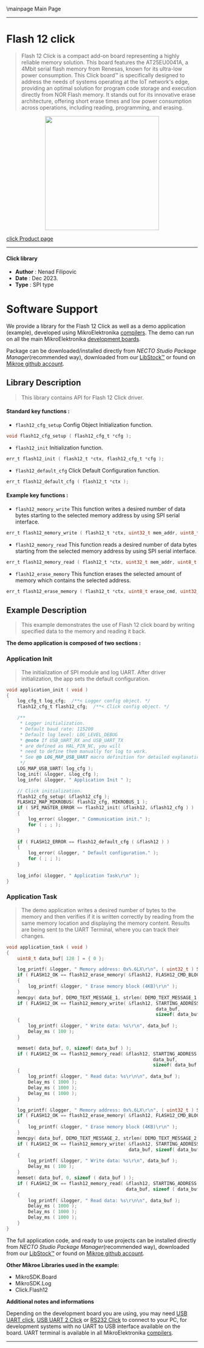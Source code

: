 \mainpage Main Page

---
# Flash 12 click

> Flash 12 Click is a compact add-on board representing a highly reliable memory solution. This board features the AT25EU0041A, a 4Mbit serial flash memory from Renesas, known for its ultra-low power consumption. This Click board™ is specifically designed to address the needs of systems operating at the IoT network's edge, providing an optimal solution for program code storage and execution directly from NOR Flash memory. It stands out for its innovative erase architecture, offering short erase times and low power consumption across operations, including reading, programming, and erasing.

<p align="center">
  <img src="https://download.mikroe.com/images/click_for_ide/flash12_click.png" height=300px>
</p>

[click Product page](https://www.mikroe.com/flash-12-click)

---


#### Click library

- **Author**        : Nenad Filipovic
- **Date**          : Dec 2023.
- **Type**          : SPI type


# Software Support

We provide a library for the Flash 12 Click
as well as a demo application (example), developed using MikroElektronika
[compilers](https://www.mikroe.com/necto-studio).
The demo can run on all the main MikroElektronika [development boards](https://www.mikroe.com/development-boards).

Package can be downloaded/installed directly from *NECTO Studio Package Manager*(recommended way), downloaded from our [LibStock&trade;](https://libstock.mikroe.com) or found on [Mikroe github account](https://github.com/MikroElektronika/mikrosdk_click_v2/tree/master/clicks).

## Library Description

> This library contains API for Flash 12 Click driver.

#### Standard key functions :

- `flash12_cfg_setup` Config Object Initialization function.
```c
void flash12_cfg_setup ( flash12_cfg_t *cfg );
```

- `flash12_init` Initialization function.
```c
err_t flash12_init ( flash12_t *ctx, flash12_cfg_t *cfg );
```

- `flash12_default_cfg` Click Default Configuration function.
```c
err_t flash12_default_cfg ( flash12_t *ctx );
```

#### Example key functions :

- `flash12_memory_write` This function writes a desired number of data bytes starting to the selected memory address by using SPI serial interface.
```c
err_t flash12_memory_write ( flash12_t *ctx, uint32_t mem_addr, uint8_t *data_in, uint32_t len );
```

- `flash12_memory_read` This function reads a desired number of data bytes starting from the selected memory address by using SPI serial interface.
```c
err_t flash12_memory_read ( flash12_t *ctx, uint32_t mem_addr, uint8_t *data_out, uint32_t len );
```

- `flash12_erase_memory` This function erases the selected amount of memory which contains the selected address.
```c
err_t flash12_erase_memory ( flash12_t *ctx, uint8_t erase_cmd, uint32_t mem_addr );
```

## Example Description

> This example demonstrates the use of Flash 12 click board 
> by writing specified data to the memory and reading it back.

**The demo application is composed of two sections :**

### Application Init

> The initialization of SPI module and log UART.
> After driver initialization, the app sets the default configuration.

```c
void application_init ( void )
{
    log_cfg_t log_cfg;  /**< Logger config object. */
    flash12_cfg_t flash12_cfg;  /**< Click config object. */

    /** 
     * Logger initialization.
     * Default baud rate: 115200
     * Default log level: LOG_LEVEL_DEBUG
     * @note If USB_UART_RX and USB_UART_TX 
     * are defined as HAL_PIN_NC, you will 
     * need to define them manually for log to work. 
     * See @b LOG_MAP_USB_UART macro definition for detailed explanation.
     */
    LOG_MAP_USB_UART( log_cfg );
    log_init( &logger, &log_cfg );
    log_info( &logger, " Application Init " );

    // Click initialization.
    flash12_cfg_setup( &flash12_cfg );
    FLASH12_MAP_MIKROBUS( flash12_cfg, MIKROBUS_1 );
    if ( SPI_MASTER_ERROR == flash12_init( &flash12, &flash12_cfg ) )
    {
        log_error( &logger, " Communication init." );
        for ( ; ; );
    }
    
    if ( FLASH12_ERROR == flash12_default_cfg ( &flash12 ) )
    {
        log_error( &logger, " Default configuration." );
        for ( ; ; );
    }
    
    log_info( &logger, " Application Task\r\n" );
}
```

### Application Task

> The demo application writes a desired number of bytes to the memory 
> and then verifies if it is written correctly by reading 
> from the same memory location and displaying the memory content.
> Results are being sent to the UART Terminal, where you can track their changes.

```c
void application_task ( void )
{
    uint8_t data_buf[ 128 ] = { 0 };

    log_printf( &logger, " Memory address: 0x%.6LX\r\n", ( uint32_t ) STARTING_ADDRESS );
    if ( FLASH12_OK == flash12_erase_memory( &flash12, FLASH12_CMD_BLOCK_ERASE_4KB, STARTING_ADDRESS ) )
    {
        log_printf( &logger, " Erase memory block (4KB)\r\n" );
    }
    memcpy( data_buf, DEMO_TEXT_MESSAGE_1, strlen( DEMO_TEXT_MESSAGE_1 ) );
    if ( FLASH12_OK == flash12_memory_write( &flash12, STARTING_ADDRESS, 
                                                       data_buf, 
                                                       sizeof( data_buf ) ) )
    {
        log_printf( &logger, " Write data: %s\r\n", data_buf );
        Delay_ms ( 100 );
    }

    memset( data_buf, 0, sizeof( data_buf ) );
    if ( FLASH12_OK == flash12_memory_read( &flash12, STARTING_ADDRESS, 
                                                      data_buf, 
                                                      sizeof( data_buf ) ) )
    {
        log_printf( &logger, " Read data: %s\r\n\n", data_buf );
        Delay_ms ( 1000 );
        Delay_ms ( 1000 );
        Delay_ms ( 1000 );
    }

    log_printf( &logger, " Memory address: 0x%.6LX\r\n", ( uint32_t ) STARTING_ADDRESS );
    if ( FLASH12_OK == flash12_erase_memory( &flash12, FLASH12_CMD_BLOCK_ERASE_4KB, STARTING_ADDRESS ) )
    {
        log_printf( &logger, " Erase memory block (4KB)\r\n" );
    }
    memcpy( data_buf, DEMO_TEXT_MESSAGE_2, strlen( DEMO_TEXT_MESSAGE_2 ) );
    if ( FLASH12_OK == flash12_memory_write( &flash12, STARTING_ADDRESS, 
                                             data_buf, sizeof( data_buf ) ) )
    {
        log_printf( &logger, " Write data: %s\r\n", data_buf );
        Delay_ms ( 100 );
    }
    memset( data_buf, 0, sizeof ( data_buf ) );
    if ( FLASH12_OK == flash12_memory_read( &flash12, STARTING_ADDRESS, 
                                            data_buf, sizeof ( data_buf ) ) )
    {
        log_printf( &logger, " Read data: %s\r\n\n", data_buf );
        Delay_ms ( 1000 );
        Delay_ms ( 1000 );
        Delay_ms ( 1000 );
    }
}
```

The full application code, and ready to use projects can be installed directly from *NECTO Studio Package Manager*(recommended way), downloaded from our [LibStock&trade;](https://libstock.mikroe.com) or found on [Mikroe github account](https://github.com/MikroElektronika/mikrosdk_click_v2/tree/master/clicks).

**Other Mikroe Libraries used in the example:**

- MikroSDK.Board
- MikroSDK.Log
- Click.Flash12

**Additional notes and informations**

Depending on the development board you are using, you may need
[USB UART click](https://www.mikroe.com/usb-uart-click),
[USB UART 2 Click](https://www.mikroe.com/usb-uart-2-click) or
[RS232 Click](https://www.mikroe.com/rs232-click) to connect to your PC, for
development systems with no UART to USB interface available on the board. UART
terminal is available in all MikroElektronika
[compilers](https://shop.mikroe.com/compilers).

---
